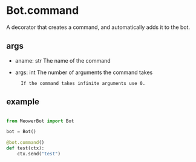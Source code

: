 # Bot.command

A decorator that creates a command, and automatically adds it to the bot.

## args

- aname: str 
  The name of the command

- args: int
	  The number of arguments the command takes

  		If the command takes infinite arguments use 0.

## example

```py

from MeowerBot import Bot

bot = Bot()

@bot.command()
def test(ctx):
	ctx.send("test")

```

